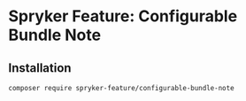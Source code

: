 # Spryker Feature: Configurable Bundle Note



## Installation

```
composer require spryker-feature/configurable-bundle-note
```
